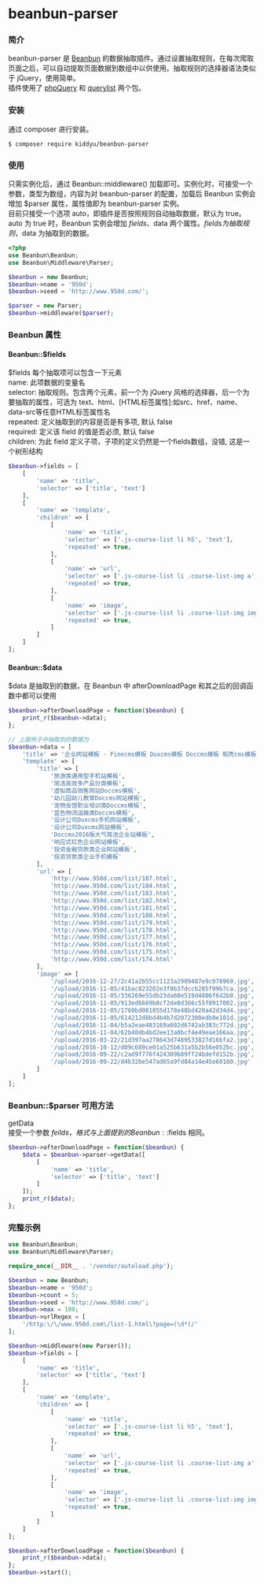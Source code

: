 # beanbun-parser 

### 简介
beanbun-parser 是 [Beanbun](https://github.com/kiddyuchina/Beanbun) 的数据抽取插件。通过设置抽取规则，在每次爬取页面之后，可以自动提取页面数据到数组中以供使用。抽取规则的选择器语法类似于 jQuery，使用简单。  
插件使用了 [phpQuery](https://github.com/jae-jae/phpQuery-single) 和 [querylist](https://github.com/jae-jae/QueryList) 两个包。 

### 安装
通过 composer 进行安装。
```
$ composer require kiddyu/beanbun-parser
```

### 使用
只需实例化后，通过 Beanbun::middleware() 加载即可。实例化时，可接受一个参数，类型为数组，内容为对 beanbun-parser 的配置，加载后 Beanbun 实例会增加 $parser 属性，属性值即为 beanbun-parser 实例。  
目前只接受一个选项 auto，即插件是否按照规则自动抽取数据，默认为 true。  
auto 为 true 时，Beanbun 实例会增加 $fields、$data 两个属性。$fields 为抽取规则，$data 为抽取到的数据。  

```php
<?php
use Beanbun\Beanbun;
use Beanbun\Middleware\Parser;

$beanbun = new Beanbun;
$beanbun->name = '950d';
$beanbun->seed = 'http://www.950d.com/';

$parser = new Parser;
$beanbun->middleware($parser);
```

### Beanbun 属性  
#### Beanbun::$fields  
$fields 每个抽取项可以包含一下元素  
name: 此项数据的变量名  
selector: 抽取规则。包含两个元素，前一个为 jQuery 风格的选择器，后一个为要抽取的属性，可选为 text、html、[HTML标签属性]:如src、href、name、data-src等任意HTML标签属性名  
repeated: 定义抽取到的内容是否是有多项, 默认 false  
required: 定义该 field 的值是否必须, 默认 false  
children: 为此 field 定义子项，子项的定义仍然是一个fields数组，没错, 这是一个树形结构  
```php
$beanbun->fields = [
    [
        'name' => 'title',
        'selector' => ['title', 'text']
    ],
    [
        'name' => 'template',
        'children' => [
            [
                'name' => 'title',
                'selector' => ['.js-course-list li h5', 'text'],
                'repeated' => true,
            ],
            [
                'name' => 'url',
                'selector' => ['.js-course-list li .course-list-img a', 'href'],
                'repeated' => true,
            ],
            [
                'name' => 'image',
                'selector' => ['.js-course-list li .course-list-img img', 'src'],
                'repeated' => true,
            ]
        ]
    ]
];
```

#### Beanbun::$data 
$data 是抽取到的数据，在 Beanbun 中 afterDownloadPage 和其之后的回调函数中都可以使用 
```php
$beanbun->afterDownloadPage = function($beanbun) {
    print_r($beanbun->data);
};

// 上面例子中抽取到的数据为
$beanbun->data = [
    'title' => '企业网站模板 - Finecms模板 Duxcms模板 Doccms模板 稻壳cms模板',
    'template' => [
        'title' => [
            '旅游类通用型手机站模板',
            '简洁高效多产品分类模板',
            '虚拟商品销售网站Doccms模板',
            '幼儿园幼儿教育Doccms网站模板',
            '宠物会馆职业培训类Doccms模板',
            '蓝色物流运输类Doccms模板',
            '设计公司Duxcms手机网站模板',
            '设计公司Duxcms网站模板',
            'Doccms2016版大气简洁企业站模板',
            '响应式红色企业网站模板',
            '投资金融贷款类企业网站模板',
            '投资贷款类企业手机模板'
        ],
        'url' => [
            'http://www.950d.com/list/187.html',
            'http://www.950d.com/list/184.html',
            'http://www.950d.com/list/183.html',
            'http://www.950d.com/list/182.html',
            'http://www.950d.com/list/181.html',
            'http://www.950d.com/list/180.html',
            'http://www.950d.com/list/179.html',
            'http://www.950d.com/list/178.html',
            'http://www.950d.com/list/177.html',
            'http://www.950d.com/list/176.html',
            'http://www.950d.com/list/175.html',
            'http://www.950d.com/list/174.html'
        ],
        'image' => [
            '/upload/2016-12-27/2c41a2b55cc1123a2909487e9c078969.jpg',
            '/upload/2016-11-05/41bac823202e3f8b37dccb285f09b7ca.jpg',
            '/upload/2016-11-05/336269e55db23da60e519d4806f6d2b0.jpg',
            '/upload/2016-11-05/913ed6669b8cf2de0d366c55f0917002.jpg',
            '/upload/2016-11-05/1760bd081855d178e48bd420a42d34d4.jpg',
            '/upload/2016-11-05/614212d8bd4b4b7d2072300edb0e101d.jpg',
            '/upload/2016-11-04/b5a2eae483169a602d6742ab383c772d.jpg',
            '/upload/2016-11-04/62b40db4bd2ee13a0bcf4e49eae166aa.jpg',
            '/upload/2016-03-22/21d397aa278643d7489533827d16bfa2.jpg',
            '/upload/2016-10-12/d09c689ce01a525b631a5b2b56e052bc.jpg',
            '/upload/2016-09-22/c2ad9f776f424309b89ff24bdefd152b.jpg',
            '/upload/2016-09-22/d4b32be547ad65a9fd84a14e45e60180.jpg'
        ]
    ]
];
```

### Beanbun::$parser 可用方法  
getData  
接受一个参数 $feilds，格式与上面提到的 Beanbun::$fields 相同。 
```php
$beanbun->afterDownloadPage = function($beanbun) {
    $data = $beanbun->parser->getData([
        [
            'name' => 'title',
            'selector' => ['title', 'text']
        ]
    ]);
    print_r($data);
};

```


### 完整示例
``` php
use Beanbun\Beanbun;
use Beanbun\Middleware\Parser;

require_once(__DIR__ . '/vendor/autoload.php');

$beanbun = new Beanbun;
$beanbun->name = '950d';
$beanbun->count = 5;
$beanbun->seed = 'http://www.950d.com/';
$beanbun->max = 100;
$beanbun->urlRegex = [
    '/http:\/\/www.950d.com\/list-1.html\?page=(\d*)/'
];

$beanbun->middleware(new Parser());
$beanbun->fields = [
    [
        'name' => 'title',
        'selector' => ['title', 'text']
    ],
    [
        'name' => 'template',
        'children' => [
            [
                'name' => 'title',
                'selector' => ['.js-course-list li h5', 'text'],
                'repeated' => true,
            ],
            [
                'name' => 'url',
                'selector' => ['.js-course-list li .course-list-img a', 'href'],
                'repeated' => true,
            ],
            [
                'name' => 'image',
                'selector' => ['.js-course-list li .course-list-img img', 'src'],
                'repeated' => true,
            ]
        ]
    ]
];

$beanbun->afterDownloadPage = function($beanbun) {
    print_r($beanbun->data);
};
$beanbun->start();
```

